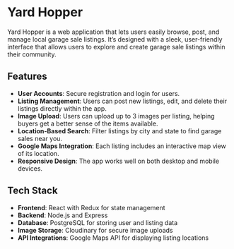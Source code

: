# Yard Hopper

Yard Hopper is a web application that lets users easily browse, post, and manage local garage sale listings. It’s designed with a sleek, user-friendly interface that allows users to explore and create garage sale listings within their community.

## Features

- **User Accounts**: Secure registration and login for users.
- **Listing Management**: Users can post new listings, edit, and delete their listings directly within the app.
- **Image Upload**: Users can upload up to 3 images per listing, helping buyers get a better sense of the items available.
- **Location-Based Search**: Filter listings by city and state to find garage sales near you.
- **Google Maps Integration**: Each listing includes an interactive map view of its location.
- **Responsive Design**: The app works well on both desktop and mobile devices.

## Tech Stack

- **Frontend**: React with Redux for state management
- **Backend**: Node.js and Express
- **Database**: PostgreSQL for storing user and listing data
- **Image Storage**: Cloudinary for secure image uploads
- **API Integrations**: Google Maps API for displaying listing locations
